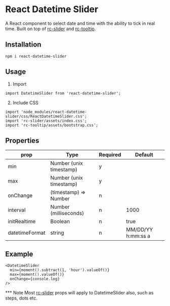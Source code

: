 # React Datetime Slider

A React component to select date and time with the ability to tick in real time.
Built on top of [rc-slider](https://www.npmjs.com/package/rc-slider) and [rc-tooltip](https://www.npmjs.com/package/rc-tooltip).

## Installation

```npm i react-datetime-slider```

## Usage

1. Import

```
import DatetimeSlider from 'react-datetime-slider';
```

2. Include CSS

```
import 'node_modules/react-datetime-slider/css/ReactDatetimeSlider.css';
import 'rc-slider/assets/index.css';
import 'rc-tooltip/assets/bootstrap.css';
```

## Properties

| prop           | Type                    | Required | Default             |
|----------------|-------------------------|----------|---------------------|
| min            | Number (unix timestamp) | y        |                     |
| max            | Number (unix timestamp) | y        |                     |
| onChange       | (timestamp) => Number   | n        |                     |
| interval       | Number (milliseconds)   | n        | 1000                |
| initRealtime   | Boolean                 | n        | true                |
| datetimeFormat | string                  | n        | MM/DD/YY h:mm:ss a  |

## Example

```
<DatetimeSlider
  min={moment().subtract(1, 'hour').valueOf()}
  max={moment().valueOf()}
  onChange={console.log}
/>

```
*** Note Most [rc-slider](https://www.npmjs.com/package/rc-slider) props will apply to DatetimeSlider also, such as steps, dots etc.